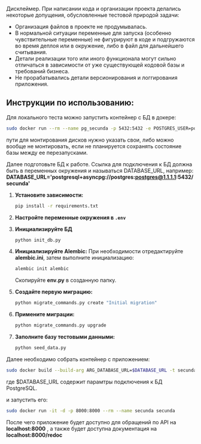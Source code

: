 Дисклеймер. При написании кода и организации проекта делались некоторые допущения, обусловленные тестовой природой задачи:
- Организация файлов в проекте не продумывалась.
- В нормальной ситуации переменные для запуска (особенно чувствительные переменные) не фигурируют в коде и подгружаются во время деплоя или в окружение, либо в файл для дальнейшего считывания.
- Детали реализации того или иного функционала могут сильно отличаться в зависимости от уже существующей кодовой базы и требований бизнеса.
- Не прорабатывались детали версионирования и логгирования приложения.

## Инструкции по использованию:

Для локального теста можно запустить контейнер с БД в докере:
```bash
sudo docker run --rm --name pg_secunda -p 5432:5432 -e POSTGRES_USER=postgres -e POSTGRES_PASSWORD=postgres -e POSTGRES_DB=secunda -e PGDATA=/var/lib/postgresql/data/pgdata -d -v /home/user/PG_secunda:/var/lib/postgresql/data postgres:17
```
пути для монтирования дисков нужно указать свои, либо можно вообще не монтировать, если не планируется сохранять состояние базы между ее перезапусками.

Далее подготовьте БД к работе. Ссылка для подключения к БД должна быть в переменных окружения и называться DATABASE_URL, например:
**DATABASE_URL='postgresql+asyncpg://postgres:postgres@1.1.1.1:5432/secunda'**

1. **Установите зависимости:**
   ```bash
   pip install -r requirements.txt
   ```

2. **Настройте переменные окружения в `.env`**

3. **Инициализируйте БД**
   ```bash
   python init_db.py 
   ```

4. **Инициализируйте Alembic:**
   При необходимости отредактируйте **alembic.ini**, затем выполните инициализацию:
   ```bash
   alembic init alembic
   ```
   Скопируйте **env.py** в созданную папку.

5. **Создайте первую миграцию:**
   ```bash
   python migrate_commands.py create "Initial migration"
   ```

6. **Примените миграции:**
   ```bash
   python migrate_commands.py upgrade
   ```

7. **Заполните базу тестовыми данными:**
   ```bash
   python seed_data.py
   ```
   
Далее необходимо собрать контейнер с приложением:
```bash
sudo docker build --build-arg ARG_DATABASE_URL=$DATABASE_URL -t secunda -f Dockerfile .
```
где $DATABASE_URL содержит парамтры подключения к БД PostgreSQL.

и запустить его:
```bash
sudo docker run -it -d -p 8000:8000 --rm --name secunda secunda
```

После чего приложение будет доступно для обращений по API на **localhost:8000** , а также будет доступна документация на **localhost:8000/redoc** 
